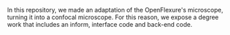 In this repository, we made an adaptation of the OpenFlexure's microscope, turning it into a confocal microscope. For this reason, we expose a degree work that includes an inform, interface code and back-end code.
